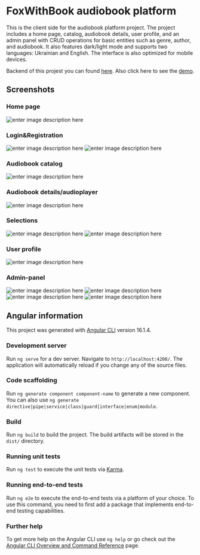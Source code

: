 
# FoxWithBook audiobook platform
This is the client side for the audiobook platform project. The project includes a home page, catalog, audiobook details, user profile, and an admin panel with CRUD operations for basic entities such as genre, author, and audiobook. It also features dark/light mode and supports two languages: Ukrainian and English. The interface is also optimized for mobile devices.

Backend of this projest you can found [here](https://github.com/AdrianFoxy/AudioBookPlatformProjectBackend?tab=readme-ov-file). 
Also click here to see the [demo](https://foxwithbook.azurewebsites.net/).

## Screenshots
### Home page
![enter image description here](https://raw.githubusercontent.com/AdrianFoxy/AudioBookPlatformProject/master/README.PICTURES/1.png)
### Login&Registration
![enter image description here](https://raw.githubusercontent.com/AdrianFoxy/AudioBookPlatformProject/master/README.PICTURES/8.png)
![enter image description here](https://raw.githubusercontent.com/AdrianFoxy/AudioBookPlatformProject/master/README.PICTURES/9.png)
### Audiobook catalog
![enter image description here](https://raw.githubusercontent.com/AdrianFoxy/AudioBookPlatformProject/master/README.PICTURES/2.png)
### Audiobook details/audioplayer
![enter image description here](https://raw.githubusercontent.com/AdrianFoxy/AudioBookPlatformProject/master/README.PICTURES/3.png)
### Selections
![enter image description here](https://raw.githubusercontent.com/AdrianFoxy/AudioBookPlatformProject/master/README.PICTURES/4.png)
![enter image description here](https://raw.githubusercontent.com/AdrianFoxy/AudioBookPlatformProject/master/README.PICTURES/11.png)
### User profile
![enter image description here](https://raw.githubusercontent.com/AdrianFoxy/AudioBookPlatformProject/master/README.PICTURES/5.png)
### Admin-panel
![enter image description here](https://raw.githubusercontent.com/AdrianFoxy/AudioBookPlatformProject/master/README.PICTURES/6.png)
![enter image description here](https://raw.githubusercontent.com/AdrianFoxy/AudioBookPlatformProject/master/README.PICTURES/7.png)
![enter image description here](https://raw.githubusercontent.com/AdrianFoxy/AudioBookPlatformProject/master/README.PICTURES/13.png)
![enter image description here](https://raw.githubusercontent.com/AdrianFoxy/AudioBookPlatformProject/master/README.PICTURES/12.png)
## Angular information
This project was generated with [Angular CLI](https://github.com/angular/angular-cli) version 16.1.4.

### Development server

Run `ng serve` for a dev server. Navigate to `http://localhost:4200/`. The application will automatically reload if you change any of the source files.

### Code scaffolding

Run `ng generate component component-name` to generate a new component. You can also use `ng generate directive|pipe|service|class|guard|interface|enum|module`.

### Build

Run `ng build` to build the project. The build artifacts will be stored in the `dist/` directory.

### Running unit tests

Run `ng test` to execute the unit tests via [Karma](https://karma-runner.github.io).

### Running end-to-end tests

Run `ng e2e` to execute the end-to-end tests via a platform of your choice. To use this command, you need to first add a package that implements end-to-end testing capabilities.

### Further help

To get more help on the Angular CLI use `ng help` or go check out the [Angular CLI Overview and Command Reference](https://angular.io/cli) page.
